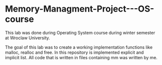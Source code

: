 # Memory-Managment-Project---OS-course
This lab was done during Operating System course during winter semester at Wroclaw University. 

The goal of this lab was to create a working implementation functions like malloc, realloc and free. In this repository is implemented explicit and implicit 
list. All code that is written in files containing mm was written by me.

